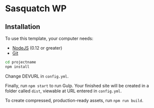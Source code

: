 # Sasquatch WP

## Installation

To use this template, your computer needs:

- [NodeJS](https://nodejs.org/en/) (0.12 or greater)
- [Git](https://git-scm.com/)


```bash
cd projectname
npm install
```

Change DEVURL in `config.yml`.

Finally, run `npm start` to run Gulp. Your finished site will be created in a folder called `dist`, viewable at URL entered in `config.yml`.

To create compressed, production-ready assets, run `npm run build`.
